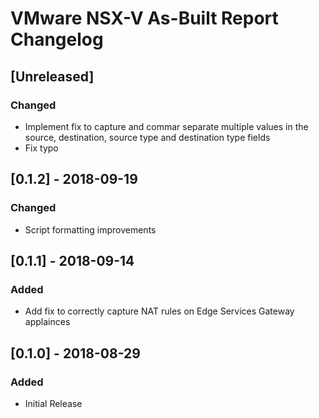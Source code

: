 # VMware NSX-V As-Built Report Changelog

## [Unreleased]
### Changed
- Implement fix to capture and commar separate multiple values in the source, destination, source type and destination type fields
- Fix typo

## [0.1.2] - 2018-09-19
### Changed
- Script formatting improvements 

## [0.1.1] - 2018-09-14
### Added
- Add fix to correctly capture NAT rules on Edge Services Gateway applainces

## [0.1.0] - 2018-08-29
### Added
- Initial Release